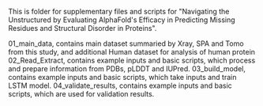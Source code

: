 This is folder for supplementary files and scripts for "Navigating the Unstructured by Evaluating AlphaFold's Efficacy in Predicting Missing Residues and Structural Disorder in Proteins".

01_main_data, contains main dataset summaried by Xray, SPA and Tomo from this study, and additional Human dataset for analysis of human protein
02_Read_Extract, contains example inputs and basic scripts, which process and prepare information from PDBs, pLDDT and IUPred.
03_build_model, contains example inputs and basic scripts, which take inputs and train LSTM model.
04_validate_results, contains example inputs and basic scripts, which are used for validation results.
